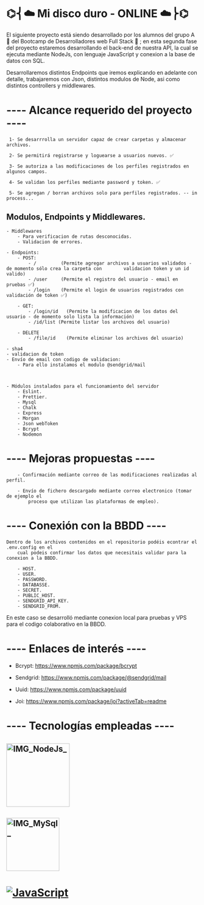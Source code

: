 #                                                       ⌬⎨☁️ Mi disco duro - ONLINE ☁️⎬⌬

El siguiente proyecto está siendo desarrollado por los alumnos del grupo A 📝 del Bootcamp de
Desarrolladores web Full Stack 👾 ; en esta segunda fase del proyecto estaremos desarrollando
el back-end de nuestra API, la cual se ejecuta mediante NodeJs, con lenguaje JavaScript y
conexion a la base de datos con SQL.

Desarrollaremos distintos Endpoints que iremos explicando en adelante con detalle, trabajaremos
con Json, distintos modulos de Node, asi como distintos controllers y middlewares.

#  ---- Alcance requerido del proyecto ----

     1- Se desarrrolla un servidor capaz de crear carpetas y almacenar archivos.

     2- Se permitirá registrarse y loguearse a usuarios nuevos. ✅

     3- Se autoriza a las modificaciones de los perfiles registrados en algunos campos.

     4- Se validan los perfiles mediante password y token. ✅

     5- Se agregan / borran archivos solo para perfiles registrados. -- in process...


## Modulos, Endpoints y Middlewares.
    - Middlewares
        - Para verificacion de rutas desconocidas.
        - Validacion de errores.

    - Endpoints:
        - POST:
            - /         (Permite agregar archivos a usuarios validados - de momento sólo crea la carpeta con        validacion token y un id valido)
            - /user     (Permite el registro del usuario - email en pruebas ✅)
            - /login    (Permite el login de usuarios registrados con validación de token ✅) 
            
        - GET:
            - /login/id   (Permite la modificacion de los datos del usuario - de momento solo lista la información)
            - /id/list (Permite listar los archivos del usuario)

        - DELETE
            - /file/id    (Permite eliminar los archivos del usuario)

    - sha4
    - validacion de token
    - Envío de email con codigo de validacion:
        - Para ello instalamos el modulo @sendgrid/mail

    

    - Módulos instalados para el funcionamiento del servidor
        - Eslint.
        - Prettier.
        - Mysql
        - Chalk
        - Express
        - Morgan
        - Json webToken
        - Bcrypt
        - Nodemon



# ---- Mejoras propuestas ----

        - Confirmación mediante correo de las modificaciones realizadas al perfil.

        - Envío de fichero descargado mediante correo electronico (tomar de ejemplo el
            proceso que utilizan las plataformas de empleo).

# ---- Conexión con la BBDD ----

    Dentro de los archivos contenidos en el repositorio podéis econtrar el .env.config en el
        cual podeis confirmar los datos que necesitais validar para la conexion a la BBDD. 

        - HOST.
        - USER.
        - PASSWORD.
        - DATABASSE.
        - SECRET.
        - PUBLIC_HOST.
        - SENDGRID_API_KEY.
        - SENDGRID_FROM.

En este caso se desarrolló mediante conexion local para pruebas y VPS para el codigo
colaborativo en la BBDD.

# ---- Enlaces de interés ----

- Bcrypt: https://www.npmjs.com/package/bcrypt

- Sendgrid: https://www.npmjs.com/package/@sendgrid/mail

- Uuid: https://www.npmjs.com/package/uuid

- Joi: https://www.npmjs.com/package/joi?activeTab=readme


# ---- Tecnologías empleadas ----


## <img width="166" alt="IMG_NodeJs_" src="https://user-images.githubusercontent.com/123706095/236196535-2783aca6-aaee-4675-8501-f35ee35d1a5b.png">


## <img width="139" alt="IMG_MySql_" src="https://user-images.githubusercontent.com/123706095/236196551-452673a1-6f0e-4693-8c37-8fbbb3067788.png">

# [![JavaScript](https://img.shields.io/badge/JavaScript-F7DF1E?style=for-the-badge&logo=javascript&logoColor=white&labelColor=101010)]()




